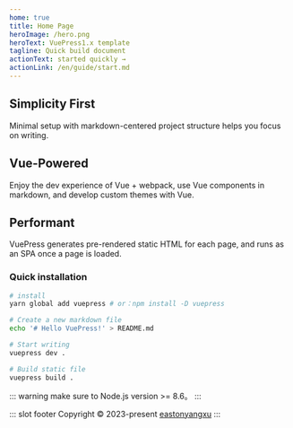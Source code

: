 ```yaml
---
home: true
title: Home Page
heroImage: /hero.png
heroText: VuePress1.x template
tagline: Quick build document
actionText: started quickly →
actionLink: /en/guide/start.md
---
```

<div class="features">
  <div class="feature">
    <h2>Simplicity First</h2>
    <p>Minimal setup with markdown-centered project structure helps you focus on writing.</p>
  </div>
  <div class="feature">
    <h2>Vue-Powered</h2>
    <p>Enjoy the dev experience of Vue + webpack, use Vue components in markdown, and develop custom themes with Vue.</p>
  </div>
  <div class="feature">
    <h2>Performant</h2>
    <p>VuePress generates pre-rendered static HTML for each page, and runs as an SPA once a page is loaded.</p>
  </div>
</div>

### Quick installation

``` bash
# install
yarn global add vuepress # or：npm install -D vuepress

# Create a new markdown file
echo '# Hello VuePress!' > README.md

# Start writing
vuepress dev .

# Build static file
vuepress build .
```

::: warning
make sure to Node.js version >= 8.6。
:::

::: slot footer
Copyright © 2023-present [eastonyangxu](https://github.com/eastonyangxu)
:::
